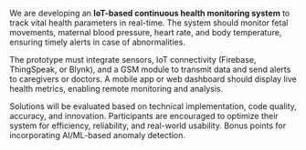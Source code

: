   

We are developing an **IoT-based continuous health monitoring system** to track vital health parameters in real-time. The system should monitor fetal movements, maternal blood pressure, heart rate, and body temperature, ensuring timely alerts in case of abnormalities.  

The prototype must integrate sensors, IoT connectivity (Firebase, ThingSpeak, or Blynk), and a GSM module to transmit data and send alerts to caregivers or doctors. A mobile app or web dashboard should display live health metrics, enabling remote monitoring and analysis.  

Solutions will be evaluated based on technical implementation, code quality, accuracy, and innovation. Participants are encouraged to optimize their system for efficiency, reliability, and real-world usability. Bonus points for incorporating AI/ML-based anomaly detection.
